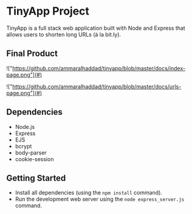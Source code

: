 # TinyApp Project

TinyApp is a full stack web application built with Node and Express that allows users to shorten long URLs (à la bit.ly).

## Final Product

!["https://github.com/ammaralhaddad/tinyapp/blob/master/docs/index-page.png"](#)

!["https://github.com/ammaralhaddad/tinyapp/blob/master/docs/urls-page.png"](#)

## Dependencies

- Node.js
- Express
- EJS
- bcrypt
- body-parser
- cookie-session

## Getting Started

- Install all dependencies (using the `npm install` command).
- Run the development web server using the `node express_server.js` command.